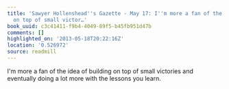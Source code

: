 ```yaml
---
title: 'Sawyer Hollenshead''s Gazette - May 17: I''m more a fan of the idea of building
  on top of small victor…'
book_uuid: c3c41411-f9b4-4049-89f5-b45fb951d47b
comments: []
highlighted_on: '2013-05-18T20:22:16Z'
location: '0.526972'
source: readmill
---
```


I'm more a fan of the idea of building on top of small victories and eventually doing a lot more with the lessons you learn.